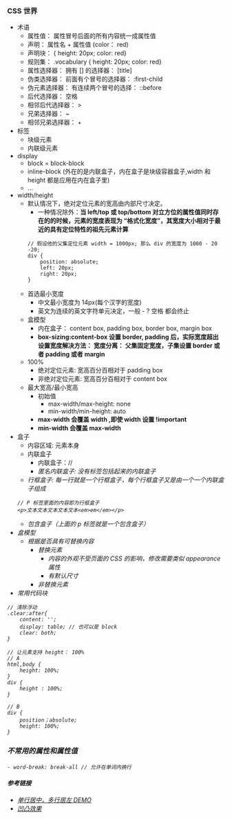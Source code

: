 ### CSS 世界
- 术语
    - 属性值： 属性冒号后面的所有内容统一成属性值
    - 声明： 属性名 + 属性值 (color： red)
    - 声明块： { height: 20px; color: red}
    - 规则集： .vocabulary { height: 20px; color: red}
    - 属性选择器： 拥有 [] 的选择器： [title]
    - 伪类选择器： 前面有个冒号的选择器： :first-child
    - 伪元素选择器： 有连续两个冒号的选择： ::before
    - 后代选择器： 空格
    - 相邻后代选择器： >
    - 兄弟选择器： ~
    - 相邻兄弟选择器： +
- 标签
    - 块级元素
    - 内联级元素
- display
    - block = block-block
    - inline-block (外在的是内联盒子，内在盒子是块级容器盒子,width 和 height 都是应用在内在盒子里)
    - ...
- width/height
    - 默认情况下，绝对定位元素的宽高由内部尺寸决定。
        - 一种情况除外：**当 left/top 或 top/bottom 对立方位的属性值同时存在的的时候，元素的宽度表现为 “格式化宽度”，其宽度大小相对于最近的具有定位特性的祖先元素计算**
        ```
        // 假设他的父集定位元素 width = 1000px; 那么 div 的宽度为 1000 - 20 -20;
        div {
            position: absolute;
            left: 20px;
            right: 20px;
        }
        ```
    - 首选最小宽度
        - 中文最小宽度为 14px(每个汉字的宽度)
        - 英文为连续的英文字符单元决定，一般 - ? 空格 都会终止
    - 盒模型
        - 内在盒子： content box, padding box, border box, margin box 
        - **box-sizing:content-box 设置 border, padding 后，实际宽度超出设置宽度解决方法： 宽度分离： 父集固定宽度，子集设置 border 或者 padding 或者 margin**
    - 100%
        - 绝对定位元素: 宽高百分百相对于 padding box
        - 非绝对定位元素: 宽高百分百相对于 content box
    - 最大宽高/最小宽高
        - 初始值
            - max-width/max-height: none
            - min-width/min-height: auto
        - **max-width 会覆盖 width ,即使 width 设置 !important**
        - **min-width 会覆盖 max-width**
- 盒子
    - 内容区域: 元素本身
    - 内联盒子
        - 内联盒子：<span>/<a>/<em>
        - 匿名内联盒子: 没有标签包括起来的内联盒子
    - 行框盒子: 每一行就是一个行框盒子，每个行框盒子又是由一个一个内联盒子组成
    ```
    // P 标签里面的内容即为行框盒子
    <p>文本文本文本文本文本<em>em</em></p>
    ```
    - 包含盒子（上面的 p 标签就是一个包含盒子）
- 盒模型
    - 根据是否具有可替换内容
        - 替换元素
            - 内容的外观不受页面的 CSS 的影响，修改需要类似 appearance 属性
            - 有默认尺寸
        - 非替换元素
- 常用代码块
```
// 清除浮动
.clear:after{
    content: '';
    display: table; // 也可以是 block
    clear: both;
}

// 让元素支持 height： 100%
// A
html,body {
    height: 100%;
}
div {
    height : 100%;
}

// B
div {
    position；absolute;
    height: 100%;
}
```

### 不常用的属性和属性值
    - word-break: break-all // 允许在单词内换行

#### 参考链接
- [单行居中，多行居左 DEMO](http://demo.cssworld.cn/3/2-5.php "单行居中，多行居左 DEMO")
- [凹凸效果](http://demo.cssworld.cn/3/2-6.php "凹凸效果")